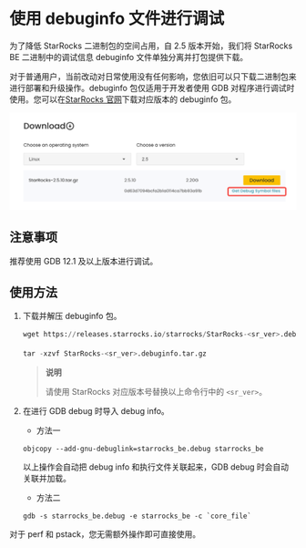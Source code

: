 # 使用 debuginfo 文件进行调试

为了降低 StarRocks 二进制包的空间占用，自 2.5 版本开始，我们将 StarRocks BE 二进制中的调试信息 debuginfo 文件单独分离并打包提供下载。

对于普通用户，当前改动对日常使用没有任何影响，您依旧可以只下载二进制包来进行部署和升级操作。debuginfo 包仅适用于开发者使用 GDB 对程序进行调试时使用。您可以在[StarRocks 官网](https://www.starrocks.io/download/community)下载对应版本的 debuginfo 包。

![debuginfo](../assets/debug_info.png)

## 注意事项

推荐使用 GDB 12.1 及以上版本进行调试。

## 使用方法

1. 下载并解压 debuginfo 包。

    ```SQL
    wget https://releases.starrocks.io/starrocks/StarRocks-<sr_ver>.debuginfo.tar.gz

    tar -xzvf StarRocks-<sr_ver>.debuginfo.tar.gz
    ```

    > **说明**
    >
    > 请使用 StarRocks 对应版本号替换以上命令行中的 `<sr_ver>`。

2. 在进行 GDB debug 时导入 debug info。

    - 方法一

    ```Shell
    objcopy --add-gnu-debuglink=starrocks_be.debug starrocks_be
    ```

    以上操作会自动把 debug info 和执行文件关联起来，GDB debug 时会自动关联并加载。

    - 方法二

    ```Shell
    gdb -s starrocks_be.debug -e starrocks_be -c `core_file`
    ```

对于 perf 和 pstack，您无需额外操作即可直接使用。
